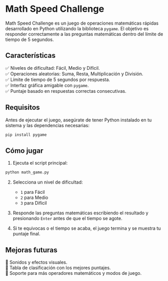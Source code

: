 # Math Speed Challenge

Math Speed Challenge es un juego de operaciones matemáticas rápidas desarrollado en Python utilizando la biblioteca `pygame`. El objetivo es responder correctamente a las preguntas matemáticas dentro del límite de tiempo de 5 segundos.

## Características
✅ Niveles de dificultad: Fácil, Medio y Difícil.  
✅ Operaciones aleatorias: Suma, Resta, Multiplicación y División.  
✅ Límite de tiempo de 5 segundos por respuesta.  
✅ Interfaz gráfica amigable con `pygame`.  
✅ Puntaje basado en respuestas correctas consecutivas.  

## Requisitos
Antes de ejecutar el juego, asegúrate de tener Python instalado en tu sistema y las dependencias necesarias:

```bash
pip install pygame
```

## Cómo jugar
1. Ejecuta el script principal:

```bash
python math_game.py
```

2. Selecciona un nivel de dificultad:
   - `1` para Fácil
   - `2` para Medio
   - `3` para Difícil

3. Responde las preguntas matemáticas escribiendo el resultado y presionando `Enter` antes de que el tiempo se agote.
4. Si te equivocas o el tiempo se acaba, el juego termina y se muestra tu puntaje final.

## Mejoras futuras
🔹 Sonidos y efectos visuales.  
🔹 Tabla de clasificación con los mejores puntajes.  
🔹 Soporte para más operadores matemáticos y modos de juego.  
